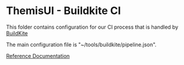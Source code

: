 # ThemisUI - Buildkite CI

This folder contains configuration for our CI process that is handled
by [BuildKite](https://buildkite.com)

The main configuration file is "~/tools/buildkite/pipeline.json".

[Reference Documentation](https://buildkite.com/docs/pipelines/defining-steps)